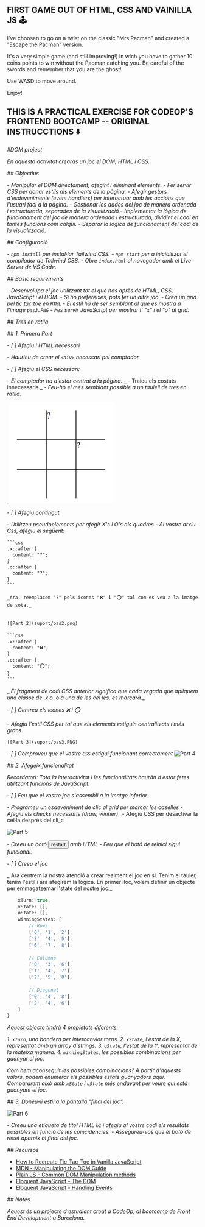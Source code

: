 ## FIRST GAME OUT OF HTML, CSS AND VAINILLA JS 🕹️

I've choosen to go on a twist on the classic "Mrs Pacman" and created a "Escape the Pacman" version.

It's a very simple game (and still improving!) in wich you have to gather 10 coins points to win without the Pacman catching you.
Be careful of the swords and remember that you are the ghost!

Use WASD to move around.

Enjoy!

## THIS IS A PRACTICAL EXERCISE FOR CODEOP'S FRONTEND BOOTCAMP -- ORIGINAL INSTRUCCTIONS ⬇️


_#DOM project_

_En aquesta activitat crearàs un joc el DOM, HTML i CSS._

_## Objectius_

_- Manipular el DOM directament, afegint i eliminant elements._
_- Fer servir CSS per donar estils als elements de la pàgina._
_- Afegir gestors d'esdeveniments (event handlers) per interactuar amb les accions que l'usuari faci a la pàgina._
_- Gestionar les dades del joc de manera ordenada i estructurada, separades de la visualització_
_- Implementar la lògica de funcionament del joc de manera ordenada i estructurada, dividint el codi en tantes funcions com calgui._
_- Separar la lògica de funcionament del codi de la visualització._

_## Configuració_

_- `npm install` per instal·lar Tailwind CSS._
_- `npm start` per a inicialitzar el compilador de Tailwind CSS._
_- Obre `index.html` al navegador amb el Live Server de VS Code._

_## Basic requirements_

_- Desenvolupa el joc utilitzant tot el que has après de HTML, CSS, JavaScript i el DOM._
_- Si ho prefereixes, pots fer un altre joc._
_- Crea un grid pel tic tac toe en `HTML`_
_- El estil ha de ser semblant al que es mostra a l'image `pas3.PNG`_
_- Fes servir JavaScript per mostrar l' "x" i el "o" al grid._

_## Tres en ratlla_

_## 1. Primera Part_

_- [ ] Afegiu l'HTML necessari_

  _- Haurieu de crear el `<div>` necessari pel comptador._

_- [ ] Afegiu el CSS necessari:_

  _- El comptador ha d'estar centrat a la pàgina._
 _ - Traieu els costats innecessaris._ 
  _- Feu-ho el més semblant possible a un taulell de tres en ratlla._

 _![Part 1](suport/pas1.png)

_- [ ] Afegiu contingut_

  _- Utilitzeu pseudoelements per afegir X's i O's als quadres_
  _- Al vostre arxiu Css, afegiu el següent:_

    ```css
    .x::after {
      content: "?";
    }
    .o::after {
      content: "?";
    }
    ```

    _Ara, reemplacem "?" pels icones "❌" i "⭕" tal com es veu a la imatge de sota._


    ![Part 2](suport/pas2.png)

    ```css
    .x::after {
      content: "❌";
    }
    .o::after {
      content: "⭕";
    }
    ```

 _   _El fragment de codi CSS anterior significa que cada vegada que apliquem una classe de .x o .o a una de les cel·les, es marcarà.__
    
    
_- [ ] Centreu els icones ❌ i ⭕_

  _- Afegiu l'estil CSS per tal que els elements estiguin centralitzats i més grans._

    ![Part 3](suport/pas3.PNG)

  _- [ ] Comproveu que el vostre `CSS` estigui funcionant correctament_
        ![Part 4](https://allma.si/blog/wp-content/uploads/2021/12/applying-classes-to-cells.gif)

_## 2. Afegeix funcionalitat_

_Recordatori: Tota la interactivitat i les funcionalitats haurán d'estar fetes utilitzant funcions de JavaScript._

_- [ ] Feu que el vostre joc s'assembli a la imatge inferior._

  _- Programeu un esdeveniment de clic al grid per marcar les caselles_
  _- Afegiu els checks necessaris (draw, winner)_
  _- Afegiu CSS per desactivar la cel·la després del cli_c

![Part 5](https://allma.si/blog/wp-content/uploads/2021/12/markers-with-styles.gif)

_- Creeu un botó <button>restart</button> amb HTML_
_- Feu que el botó de reinici sigui funcional._

_- [ ] Creeu el joc_

_ Ara centrem la nostra atenció a crear realment el joc en si. Tenim el tauler, tenim l'estil i ara afegirem la lògica. En primer lloc, volem definir un objecte per emmagatzemar l'state del nostre joc:_

  ```js const game = {
      xTurn: true,
      xState: [],
      oState: [],
      winningStates: [
          // Rows
          ['0', '1', '2'],
          ['3', '4', '5'],
          ['6', '7', '8'],

          // Columns
          ['0', '3', '6'],
          ['1', '4', '7'],
          ['2', '5', '8'],

          // Diagonal
          ['0', '4', '8'],
          ['2', '4', '6']
      ]
  }
  ```

_Aquest objecte tindrà 4 propietats diferents:_

_1. `xTurn`, una bandera per intercanviar torns._
_2. `xState`, l'estat de la X, representat amb un array d'strings._
_3. `oState`, l'estat de la Y, representat de la mateixa manera._
_4. `winningStates`, les possibles combinacions per guanyar el joc._

_Com hem aconseguit les possibles combinacions? A partir d'aquests valors, podem enumerar els possibles estats guanyadors aquí. Compararem això amb `xState` i `oState` més endavant per veure qui està guanyant el joc._

_## 3. Doneu-li estil a la pantalla "final del joc"._

![Part 6](https://allma.si/blog/wp-content/uploads/2021/12/playing-draw.gif)

_- Creeu una etiqueta de titol HTML `h1` i afegiu al vostre codi els resultats possibles en funció de les coincidències._
_- Assegureu-vos que el botó de reset apareix al final del joc._

_## Recursos_

- [How to Recreate Tic-Tac-Toe in Vanilla JavaScript](https://www.webtips.dev/tic-tac-toe-in-javascript)
- [MDN - Manipulating the DOM Guide](https://developer.mozilla.org/en-US/docs/Learn/JavaScript/Client-side_web_APIs/Manipulating_documents)
- [Plain JS - Common DOM Manipulation methods](https://plainjs.com/javascript/manipulation/)
- [Eloquent JavaScript - The DOM](https://eloquentjavascript.net/14_dom.html)
- [Eloquent JavaScript - Handling Events](https://eloquentjavascript.net/15_event.html)

_## Notes_

_Aquest és un projecte d'estudiant creat a [CodeOp](http://CodeOp.tech), al bootcamp de Front End Development a Barcelona._
